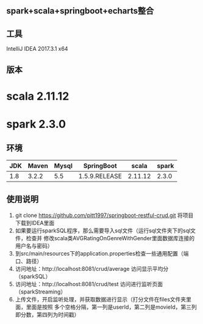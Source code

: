 ## spark+scala+springboot+echarts整合
## 工具 
IntelliJ IDEA 2017.3.1 x64

## 版本
# scala 2.11.12
# spark 2.3.0

## 环境			

| JDK |Maven | Mysql |SpringBoot | scala |spark|
|--|--|--|--|--|--|
|1.8 | 3.2.2 | 5.5 | 1.5.9.RELEASE | 2.11.12 |2.3.0| 



## 使用说明

1. git clone https://github.com/pitt1997/springboot-restful-crud.git 将项目下载到IDEA里面
2. 如果要运行sparkSQL程序，那么需要导入sql文件（运行sql文件夹下的sql文件，检查并
修改scala类AVGRatingOnGenreWithGender里面数据库连接的用户名与密码）
3. 到src/main/resources下的application.properties检查一些通用配置（端口、路径）
4. 访问地址：http://localhost:8081/crud/average 访问显示平均分（sparkSQL）
5. 访问地址：http://localhost:8081/crud/test 访问进行监听页面（sparkStreaming）
6. 上传文件，开启监听处理，并获取数据进行显示（打分文件在files文件夹里面，里面是按照
多个空格分隔，第一列是userId，第二列是movieId，第三列即分数，第四列为时间戳）
